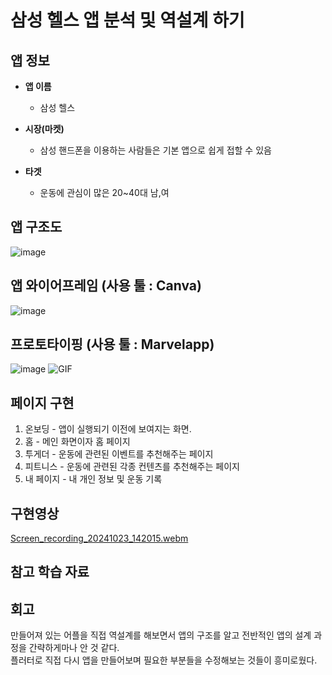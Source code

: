 # 삼성 헬스 앱 분석 및 역설계 하기        

## 앱 정보

- **앱 이름** 

  - 삼성 헬스   

- **시장(마켓)**  

  - 삼성 핸드폰을 이용하는 사람들은 기본 앱으로 쉽게 접할 수 있음

- **타겟**  

  - 운동에 관심이 많은 20~40대 남,여          



## 앱 구조도

![image](https://github.com/user-attachments/assets/b7e87579-debd-415e-b438-badef315d0f9)



## 앱 와이어프레임 (사용 툴 : Canva)

![image](https://github.com/user-attachments/assets/f5fb64cc-fb6b-4c88-b9b2-f903e375e412)


## 프로토타이핑 (사용 툴 : Marvelapp)

![image](https://github.com/user-attachments/assets/312aa26d-817a-4b27-8d84-923c76aab76a)
![GIF](https://github.com/user-attachments/assets/d16c902d-d356-4bcf-98a7-baf8046754c2)



## 페이지 구현
1. 온보딩 - 앱이 실행되기 이전에 보여지는 화면.
2. 홈 - 메인 화면이자 홈 페이지
3. 투게더 - 운동에 관련된 이벤트를 추천해주는 페이지
4. 피트니스 - 운동에 관련된 각종 컨텐츠를 추천해주는 페이지
5. 내 페이지 - 내 개인 정보 및 운동 기록



## 구현영상 
[Screen_recording_20241023_142015.webm](https://github.com/user-attachments/assets/bcad13a8-515d-4efd-b642-12bfbbe0909f)




## 참고 학습 자료 


## 회고
만들어져 있는 어플을 직접 역설계를 해보면서 앱의 구조를 알고 전반적인 앱의 설계 과정을 간략하게마나 안 것 같다.   
플러터로 직접 다시 앱을 만들어보며 필요한 부분들을 수정해보는 것들이 흥미로웠다.

